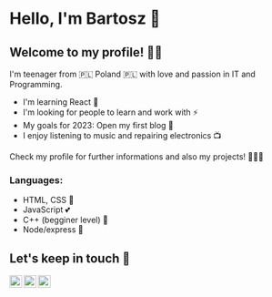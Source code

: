 # Hello, I'm Bartosz 👋

## Welcome to my profile! 🙋‍♂️

I'm teenager from 🇵🇱 Poland 🇵🇱 with love and passion in IT and Programming.

- I'm learning React 🔧
- I'm looking for people to learn and work with ⚡
- My goals for 2023: Open my first blog 📢
- I enjoy listening to music and repairing electronics 📺

Check my profile for further informations and also my projects! 🧑🏻‍🎓

### Languages:

- HTML, CSS 📖
- JavaScript 💕
- C++ (begginer level) 🌊
- Node/express 👀 


## Let's keep in touch 🤝

[<img align="left" alt="Bartosz Buko | Facebook" width="22px" src="https://cdn.jsdelivr.net/npm/simple-icons@3.13.0/icons/facebook.svg" />][facebook]
[<img align="left" alt="Bartosz Buko | linkedIn" width="22px" src="https://cdn.jsdelivr.net/npm/simple-icons@3.13.0/icons/linkedin.svg" />][linkedin]
[<img align="left" style="margin-bottom: 250px" alt="Bartosz Buko | Instagram" width="22px" src="https://cdn.jsdelivr.net/npm/simple-icons@v3/icons/instagram.svg" />][instagram]


[instagram]: https://www.instagram.com/bartus_buko/
[linkedin]: https://www.linkedin.com/in/bartosz-buko-381a41215/
[facebook]: https://www.facebook.com/bartosz.buko.73
